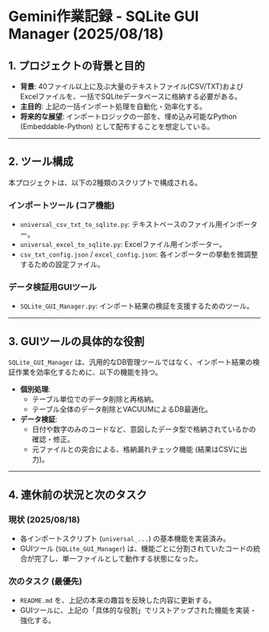 # Gemini作業記録 - SQLite GUI Manager (2025/08/18)

## 1. プロジェクトの背景と目的

- **背景**: 40ファイル以上に及ぶ大量のテキストファイル(CSV/TXT)およびExcelファイルを、一括でSQLiteデータベースに格納する必要がある。
- **主目的**: 上記の一括インポート処理を自動化・効率化する。
- **将来的な展望**: インポートロジックの一部を、埋め込み可能なPython (Embeddable-Python) として配布することを想定している。

---

## 2. ツール構成

本プロジェクトは、以下の2種類のスクリプトで構成される。

### インポートツール (コア機能)

- `universal_csv_txt_to_sqlite.py`: テキストベースのファイル用インポーター。
- `universal_excel_to_sqlite.py`: Excelファイル用インポーター。
- `csv_txt_config.json` / `excel_config.json`: 各インポーターの挙動を微調整するための設定ファイル。

### データ検証用GUIツール

- `SQLite_GUI_Manager.py`: インポート結果の検証を支援するためのツール。

---

## 3. GUIツールの具体的な役割

`SQLite_GUI_Manager` は、汎用的なDB管理ツールではなく、インポート結果の検証作業を効率化するために、以下の機能を持つ。

- **個別処理**:
  - テーブル単位でのデータ削除と再格納。
  - テーブル全体のデータ削除とVACUUMによるDB最適化。
- **データ検証**:
  - 日付や数字のみのコードなど、意図したデータ型で格納されているかの確認・修正。
  - 元ファイルとの突合による、格納漏れチェック機能 (結果はCSVに出力)。

---

## 4. 連休前の状況と次のタスク

### 現状 (2025/08/18)

- 各インポートスクリプト (`universal_...`) の基本機能を実装済み。
- GUIツール (`SQLite_GUI_Manager`) は、機能ごとに分割されていたコードの統合が完了し、単一ファイルとして動作する状態になった。

### 次のタスク (最優先)

- `README.md` を、上記の本来の趣旨を反映した内容に更新する。
- GUIツールに、上記の「具体的な役割」でリストアップされた機能を実装・強化する。